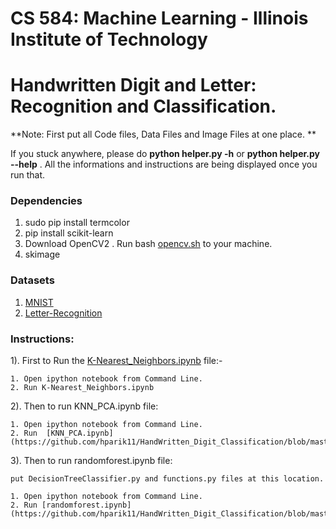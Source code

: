 # CS 584: Machine Learning - Illinois Institute of Technology

# Handwritten Digit and Letter: Recognition and Classification.


**Note: First put all Code files, Data Files and Image Files at one place. **


If you stuck anywhere, please do __python helper.py -h__ or __python helper.py --help__ . All the informations and instructions are being displayed once you run that.  


### Dependencies

1. sudo pip install termcolor
2. pip install scikit-learn
3. Download OpenCV2 . Run bash [opencv.sh](https://github.com/hparik11/HandWritten_Digit_Classification/blob/master/data/opencv.sh) to your machine.
4. skimage

### Datasets

1. [MNIST](http://yann.lecun.com/exdb/mnist/)
2. [Letter-Recognition](https://archive.ics.uci.edu/ml/datasets/Letter+Recognition)

### Instructions:
 
1). First to Run the [K-Nearest_Neighbors.ipynb](https://github.com/hparik11/HandWritten_Digit_Classification/blob/master/code/K-Nearest_Neighbors.ipynb) file:-  
	
	1. Open ipython notebook from Command Line.
	2. Run K-Nearest_Neighbors.ipynb
2). Then to run KNN_PCA.ipynb file: 
	
	1. Open ipython notebook from Command Line.
	2. Run  [KNN_PCA.ipynb](https://github.com/hparik11/HandWritten_Digit_Classification/blob/master/code/KNN_PCA.ipynb)
	
3). Then to run randomforest.ipynb file: 
	
	put DecisionTreeClassifier.py and functions.py files at this location. 

	1. Open ipython notebook from Command Line.
	2. Run [randomforest.ipynb](https://github.com/hparik11/HandWritten_Digit_Classification/blob/master/code/randomforest.ipynb)
